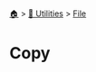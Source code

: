 <!--startTocheader-->
[🏠](../../README.md) > [🔧 Utilities](../README.md) > [File](README.md)
# Copy
<!--endTocheader--

TODO: Write about `Copy`

!--startTocSubTopic-->
<!--endTocSubTopic-->